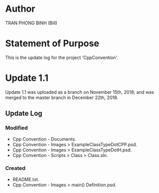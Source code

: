 # Author
TRAN PHONG BINH (Bill)
# Statement of Purpose
This is the update log for the project 'CppConvention'.
# Update 1.1
Update 1.1 was uploaded as a branch on November 15th, 2018; and was merged to the master branch in December 22th, 2018.
## Update Log
### Modified
* Cpp Convention - Documents.
* Cpp Convention - Images > ExampleClassTypeDotCPP.psd.
* Cpp Convention - Images > ExampleClassTypeDotH.psd.
* Cpp Convention - Scripts > Class > Class.sln.
### Created
* README.txt.
* Cpp Convention - Images > main() Definition.psd.
